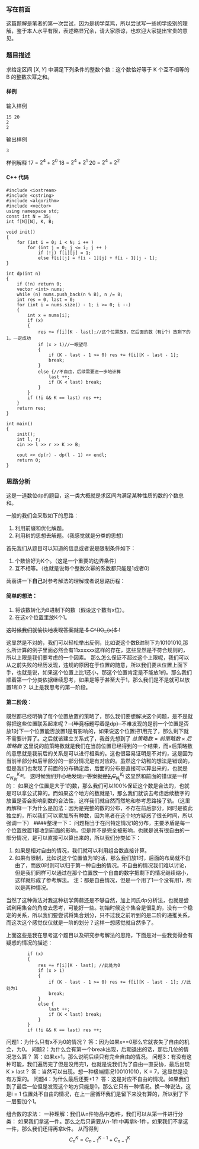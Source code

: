 ### 写在前面

这篇题解是笔者的第一次尝试，因为是初学菜鸡，所以尝试写一些初学级别的理解，鉴于本人水平有限，表述略显冗余，请大家原谅，也欢迎大家提出宝贵的意见。

### 题目描述

求给定区间 $[X,Y]$ 中满足下列条件的整数个数：这个数恰好等于 K 个互不相等的 B 的整数次幂之和。

#### 样例
输入样例
```
15 20
2
2
```
输出样例
```
3
```
样例解释
$17$ = $2^4+2^0$
$18$ = $2^4+2^1$
$20$ = $2^4+2^2$

#### C++ 代码
```
#include <iostream>
#include <cstring>
#include <algorithm>
#include <vector>
using namespace std;
const int N = 35;
int f[N][N], K, B;

void init()
{
    for (int i = 0; i < N; i ++ )
        for (int j = 0; j <= i; j ++ )
            if (!j) f[i][j] = 1;
            else f[i][j] = f[i - 1][j] + f[i - 1][j - 1];
}

int dp(int n)
{
    if (!n) return 0;
    vector <int> nums;
    while (n) nums.push_back(n % B), n /= B;
    int res = 0, last = 0;
    for (int i = nums.size() - 1; i >= 0; i --)
    {
        int x = nums[i];
        if (x)
        {
            res += f[i][K - last];//这个位置放0，它后面的数（有i个）放剩下的1，一定成功
            if (x > 1)//一眼望尽
            {
                if (K - last - 1 >= 0) res += f[i][K - last - 1]; 
                break;
            }
            else {//不自由，后续需要进一步地计算
                last ++;
                if (K < last) break;
            }
        }
        if (!i && K == last) res ++;
    }
    return res;
}

int main()
{
    init();
    int l, r;
    cin >> l >> r >> K >> B;
    
    cout << dp(r) - dp(l - 1) << endl;
    return 0;
}
```
### 思路分析
这是一道数位dp的题目，这一类大概就是求区间内满足某种性质的数的个数总和。

一般的我们会采取如下的思路：
1. 利用前缀和优化解题。
2. 利用树的思想去解题。（我感觉就是分类的思想）

首先我们从题目可以知道的信息或者说是限制条件如下：
1. 个数恰好为K个。（这是一个重要的边界条件）
2. 互不相等。（也就是说每个整数次幂的系数都只能是1或者0）

蒟蒻讲一下**自己**对参考解法的理解或者说思路历程：

#### 简单的想法：
1. 将该数转化为B进制下的数（假设这个数有x位）。
2. 在这x个位置里放K个1。

~~这时候我们就愉快地发现答案就是 $ C^{K}_{x}$ !~~

这显然是不对的，我们可以轻松举出反例，比如说这个数B进制下为10101010,那么所计算的例子里面必然会有11xxxxxx这样的存在，这些显然是不符合规则的，所以上限是我们要考虑的一个因素。
那么怎么保证不超过这个上限呢，我们可以从之前失败的经历发现，违规的原因在于位置的随意，所以我们要从位置上面下手，也就是说，如果这个位置上比1还小，那这个位置肯定是不能放1的。那么我们顺着第一个分类依据继续思考，如果是等于甚至大于1，那么我们是不是就可以放置1和0？
以上是我思考的第一阶段。

#### 第二阶段：
既然都已经明确了每个位置放置的策略了，那么我们要想解决这个问题，是不是就得把这些位置联系起来呢？~~（毕竟标题写着是dp）~~不难发现的是前一个位置是否放1对下一个位置能否放置1是有影响的，如果说这个位置把1用完了，那么剩下就不需要计算了。之后就该建立关系式了，我首先想到了
$总策略数 = 前策略数 × 后策略数$
这里说的前策略数就是我们在当前位置已经得到的一个结果，而×后策略数的意思就是我前后的关系是可以进行相乘的。这也很容易证明是不对的，这是因为当前半部分和后半部分的一部分情况是有对应的。虽然这个幼稚的想法是错误的，但是我们也发现了前面的分布确定后，后面的分布是直接可以算出来的，也就是$C_{N_剩}^{K_剩}$。
~~这时候我们开心地发现，答案就是$\sum_{i} {C_{N_i}^{K_i}}$~~
这显然和前面的错误是一样的：
如果这个位置是大于1的数，那么我们可以100%保证这个数是合法的，也就是可以拿公式算的。而如果这个地方的数就是1，那么我们就该去考虑后续数字的放置是否会影响到数的合法性，这样我们就自然而然地和参考思路接了轨。（这里再解释一下为什么是加法：因为是完整的数的分布，不存在前后部分，同时是彼此独立的，所以我们可以累加所有种数，因为笔者在这个地方疑惑了很长时间，所以强调一下）
####整理一下：
问题相当于在问特定情况1的分布，主要矛盾是每一个位置放置1都收到前面的影响，但是并不是完全被影响，也就是说有很自由的一部分情况，是可以直接可以算出来的，所以我们分类如下：

1. 如果是相对自由的情况，我们就可以利用组合数直接计算。
2. 如果有限制，比如说这个位置值为1的话，那么我们放1时，后面的布局就不自由了，而放0时则可以归于第一种自由的情况。不自由的情况我们难以讨论，但是我们同样可以通过在那个位置放一个自由的数字把剩下的情况继续缩小，这样就形成了参考解法。
注：都是自由情况，但是一个用了1一个没有用1，所以是两种情况。

当然了这种做法对我这种初学蒟蒻还是不够自然，加上闫氏dp分析法，也就是尝试利用集合的角度去思考，可能好一些。初始时候这个集合是很乱的，没有一个稳定的关系，所以我们要尝试将集合划分，只不过我之前听到的是二阶的递推关系，而这次这个感觉仅仅就是一阶的划分？这样一想感觉就自然多了。

上面这些是我在思考这个题目以及研究参考解法的思路，下面是对一些我觉得会有疑惑的情况的描述：
```
        if (x)
        {
            res += f[i][K - last]; //此处为0
            if (x > 1)
            {
                if (K - last - 1 >= 0) res += f[i][K - last - 1]; //此处为1
                break;
            }
            else {
                last ++;
                if (K < last) break;
            }
        }
        if (!i && K == last) res ++;
```
问题1：为什么只有x不为0的情况？
答：因为如果x==0那么它就丧失了自由的机会，为0。
问题2：为什么会有第一个break出现，后期退出的话，那后几位的情况怎么算？
答：如果x>1，那么说明后续只有完全自由的情况。
问题3：有没有这种可能，我们遍历完了但是没用完1，也就是说我们为了自由一直妥协，最后出现K > last？
答：当然可以出现。想一种极端情况100101010，K = 7，这显然是没有方案的。
问题4：为什么最后还要+1？
答：这是对应不自由的情况。如果我们到了最后一位但是发现这个地方只能是0，那么它只有一种情况。换一种说法，这是i = 1 位置处不自由的情况，在上一层循环我们是留下来没有算的，所以到了下一层要加个1。

组合数的求法：
一种理解：我们从n件物品中选i件，我们可以从第一件进行分类：
如果我们拿这一件。那么之后只需要从n-1件中再拿k-1件，如果我们不拿这一件，那么我们还得再拿k件。
从而得到
$$C_{n}^{K} = C_{n - 1}^{K - 1} + C_{n - 1}^{K}$$
